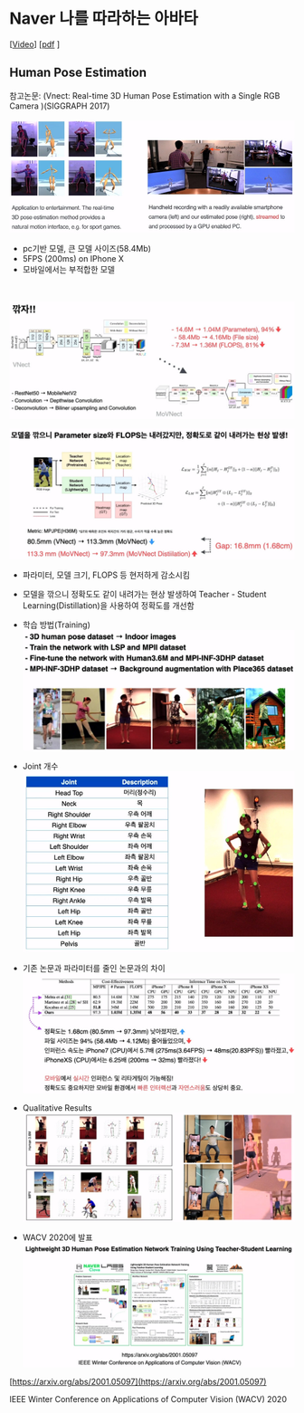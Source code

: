 # Naver 나를 따라하는 아바타
[[Video](https://tv.naver.com/v/16970573)]
[[pdf](https://deview.kr/data/deview/session/attach/13_%EB%A9%94%ED%83%80%EB%B2%84%EC%8A%A4%20%EC%8B%9C%EB%8C%80%EC%97%90%20%EB%82%98%EB%A7%8C%EC%9D%98%20%EB%B6%80%EC%BA%90%20%EB%A7%8C%EB%93%A4%EA%B8%B0.pdf)
]

## Human Pose Estimation

참고논문: (Vnect: Real-time 3D Human Pose Estimation with a Single RGB Camera )(SIGGRAPH 2017)<br><br>
![](figures/Cap_2022-07-27_14-16-04-417.jpg)

* pc기반 모델, 큰 모델 사이즈(58.4Mb)
* 5FPS (200ms) on IPhone X
* 모바일에서는 부적합한 모델<br><br><br>

![](figures/Cap_2022-07-27_14-31-07-546.jpg)

![](figures/Cap_2022-07-27_14-32-27-548.jpg)

* 파라미터, 모델 크기, FLOPS 등 현저하게 감소시킴
* 모델을 깎으니 정확도도 같이 내려가는 현상 발생하여 Teacher - Student Learning(Distillation)을 사용하여 정확도를 개선함

* 학습 방법(Training)
![](figures/Cap_2022-07-27_14-34-24-632.jpg)

* Joint 개수
![](figures/Cap_2022-07-27_14-35-18-507.jpg)

* 기존 논문과 파라미터를 줄인 논문과의 차이
![](figures/Cap_2022-07-27_14-36-31-402.jpg)

* Qualitative Results
![](figures/Cap_2022-07-27_14-38-25-419.jpg)

* WACV 2020에 발표
![](figures/Cap_2022-07-27_14-39-04-458.jpg)

[https://arxiv.org/abs/2001.05097](https://arxiv.org/abs/2001.05097)

IEEE Winter Conference on Applications of Computer Vision (WACV) 2020